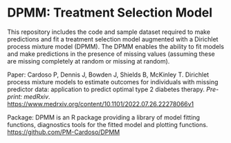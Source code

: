 # DPMM: Treatment Selection Model
This repository includes the code and sample dataset required to make predictions and fit a treatment selection model augmented with a Dirichlet process mixture model (DPMM). The DPMM enables the ability to fit models and make predictions in the presence of missing values (assuming these are missing completely at random or missing at random).


Paper:
Cardoso P, Dennis J, Bowden J, Shields B, McKinley T. Dirichlet process mixture models to estimate outcomes for individuals with missing predictor data: application to predict optimal type 2 diabetes therapy. *Pre-print: medRxiv*. https://www.medrxiv.org/content/10.1101/2022.07.26.22278066v1

Package:
DPMM is an R package providing a library of model fitting functions, diagnostics tools for the fitted model and plotting functions. https://github.com/PM-Cardoso/DPMM